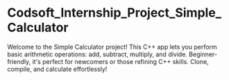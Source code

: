 # Codsoft_Internship_Project_Simple_Calculator
Welcome to the Simple Calculator project! This C++ app lets you perform basic arithmetic operations: add, subtract, multiply, and divide. Beginner-friendly, it's perfect for newcomers or those refining C++ skills. Clone, compile, and calculate effortlessly!
